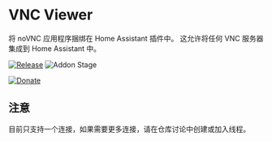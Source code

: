 # VNC Viewer

将 noVNC 应用程序捆绑在 Home Assistant 插件中。 这允许将任何 VNC 服务器集成到 Home Assistant 中。

[![Release][release-badge]][release]
![Addon Stage][stage-badge]

[![Donate][donation-badge]][donation-url]

## 注意

目前只支持一个连接，如果需要更多连接，请在仓库讨论中创建或加入线程。

[stage-badge]: https://img.shields.io/badge/Addon%20stage-stable-green.svg

[release-badge]: https://img.shields.io/badge/version-v1.6.2-blue.svg
[release]: https://github.com/Poeschl-HomeAssistant-Addons/vnc-viewer/tree/v1.6.2

[donation-badge]: https://img.shields.io/badge/Buy%20me%20a%20coffee-%23d32f2f?logo=buy-me-a-coffee&style=for-the-badge&logoColor=white
[donation-url]: https://www.buymeacoffee.com/Poeschl